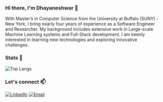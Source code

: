 ### Hi there, I'm Dhayaneshwar 👋 
With Master’s in Computer Science from the University at Buffalo (SUNY) - New York, I bring nearly four years of experience as a Software Engineer and Researcher. My background includes extensive work in Large-scale Machine Learning systems and Full-Stack development. I am keenly interested in learning new technologies and exploring innovative challenges. 


<!--
**dhayanesh/dhayanesh** is a ✨ _special_ ✨ repository because its `README.md` (this file) appears on your GitHub profile.

Here are some ideas to get you started:

- 🔭 I’m currently working on ...
- 🌱 I’m currently learning ...
- 👯 I’m looking to collaborate on ...
- 🤔 I’m looking for help with ...
- 💬 Ask me about ...
- 📫 How to reach me: ...
- 😄 Pronouns: ...
- ⚡ Fun fact: ...
-->

### Stats 🌱
![Top Langs](https://github-readme-stats.vercel.app/api/top-langs/?username=dhayanesh&hide_progress=true)

### Let's connect 📫
[![LinkedIn](https://skillicons.dev/icons?i=linkedin)](https://www.linkedin.com/in/dhayaneshwar)
[![Email](https://skillicons.dev/icons?i=gmail)](mailto:dhaya2698@gmail.com)


